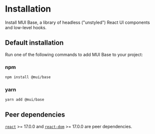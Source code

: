 # Installation

<p class="description">Install MUI Base, a library of headless ("unstyled") React UI components and low-level hooks.</p>

## Default installation

Run one of the following commands to add MUI Base to your project:

### npm

```sh
npm install @mui/base
```

### yarn

```sh
yarn add @mui/base
```

## Peer dependencies

<!-- #react-peer-version -->

[`react`](https://www.npmjs.com/package/react) >= 17.0.0 and [`react-dom`](https://www.npmjs.com/package/react-dom) >= 17.0.0 are peer dependencies.

